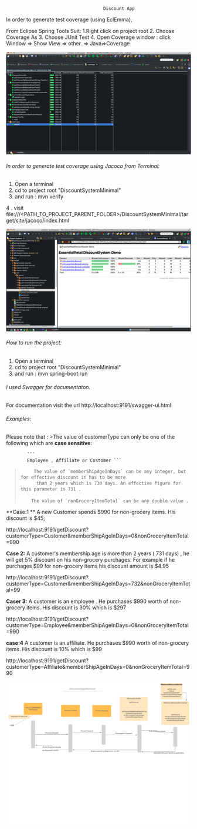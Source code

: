                                          
                                         Discount App 

 In order to generate test coverage (using EclEmma), 

From Eclipse Spring Tools Suit:
1.Right click on project root 
2. Choose Coverage As 
3. Choose JUnit Test
4. Open Coverage window :
   click Window => Show View => other..=> Java=>Coverage
  
![Alt CodeCovrage](CodeCoverage.png?raw=true "Coverage")


######  In order to generate test coverage using Jacoco from Terminal:

1. Open a terminal 
2. cd to project root "DiscountSystemMinimal"
3. and run :
    mvn verify

 4 . visit file:///<PATH_TO_PROJECT_PARENT_FOLDER>/DiscountSystemMinimal/target/site/jacoco/index.html 

![Alt CodeCovrage](Jacoco.png?raw=true "Jacoco")




###### How to run the project: 

1. Open a terminal 
2. cd to project root "DiscountSystemMinimal"
3. and run :
    mvn spring-boot:run 

###### I used Swagger for documentaton. 
For documentation visit the url 
http://localhost:9191/swagger-ui.html



###### Examples: 

 Please note that : 
            >The value of customerType can only be one of the following which are **case sensitive**:
            
            ```
            Employee , Affiliate or Customer ```

  >          The value of `memberShipAgeInDays` can be any integer, but for effective discount it has to be more  
  >           than 2 years which is 730 days. An effective figure for this parameter is 731 . 
  >
  >         The value of `nonGroceryItemTotal` can be any double value .


**Case:1 **
A new Customer spends $990 for non-grocery items. His discount is $45;

http://localhost:9191/getDiscount?customerType=Customer&memberShipAgeInDays=0&nonGroceryItemTotal=990

**Case 2:**
 A customer's membership age is more than 2 years ( 731 days) , he will get 5% discount on his non-grocery purchages. For example if he purchages $99 for non-grocery items his discount amount is $4.95

http://localhost:9191/getDiscount?customerType=Customer&memberShipAgeInDays=732&nonGroceryItemTotal=99  


**Caser 3:**
 A customer is an employee . He purchases $990 worth of non-grocery items. His discount is 30% which is $297

http://localhost:9191/getDiscount?customerType=Employee&memberShipAgeInDays=0&nonGroceryItemTotal=990


**case:4**
A customer is an affiliate.  He purchases $990 worth of non-grocery items. His discount is 10% which is $99

http://localhost:9191/getDiscount?customerType=Affiliate&memberShipAgeInDays=0&nonGroceryItemTotal=990


![Alt DiscountApp](DiscountAppMinimal.png?raw=true "DiscountAppMinimal")


